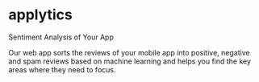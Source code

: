 # applytics
Sentiment Analysis of Your App

Our web app sorts the reviews of your mobile app into positive, negative and spam reviews based on machine learning and helps you find the key areas where they need to focus.
